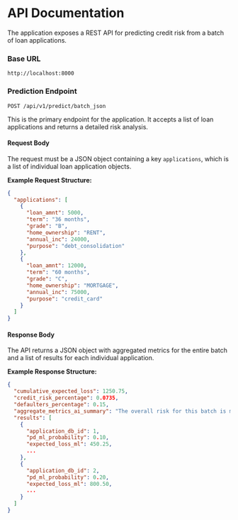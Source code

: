 # API Documentation

The application exposes a REST API for predicting credit risk from a batch of loan applications.

### **Base URL**
`http://localhost:8000`

### **Prediction Endpoint**

`POST /api/v1/predict/batch_json`

This is the primary endpoint for the application. It accepts a list of loan applications and returns a detailed risk analysis.

#### **Request Body**

The request must be a JSON object containing a key `applications`, which is a list of individual loan application objects.

**Example Request Structure:**
```json
{
  "applications": [
    {
      "loan_amnt": 5000,
      "term": "36 months",
      "grade": "B",
      "home_ownership": "RENT",
      "annual_inc": 24000,
      "purpose": "debt_consolidation"
    },
    {
      "loan_amnt": 12000,
      "term": "60 months",
      "grade": "C",
      "home_ownership": "MORTGAGE",
      "annual_inc": 75000,
      "purpose": "credit_card"
    }
  ]
}
```

#### **Response Body**

The API returns a JSON object with aggregated metrics for the entire batch and a list of results for each individual application.

**Example Response Structure:**
```json
{
  "cumulative_expected_loss": 1250.75,
  "credit_risk_percentage": 0.0735,
  "defaulters_percentage": 0.15,
  "aggregate_metrics_ai_summary": "The overall risk for this batch is moderate...",
  "results": [
    {
      "application_db_id": 1,
      "pd_ml_probability": 0.10,
      "expected_loss_ml": 450.25,
      ...
    },
    {
      "application_db_id": 2,
      "pd_ml_probability": 0.20,
      "expected_loss_ml": 800.50,
      ...
    }
  ]
}
```